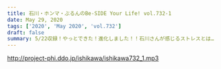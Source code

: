 ```yaml
---
title: 石川・ホンマ・ぶるんのBe-SIDE Your Life! vol.732-1
date: May 29, 2020
tags: ['2020', 'May 2020', 'vol.732']
draft: false
summary: 5/22収録！やっとできた！進化しました！！石川さんが感じるストレスとは…
---
```


http://project-phi.ddo.jp/ishikawa/ishikawa732_1.mp3
